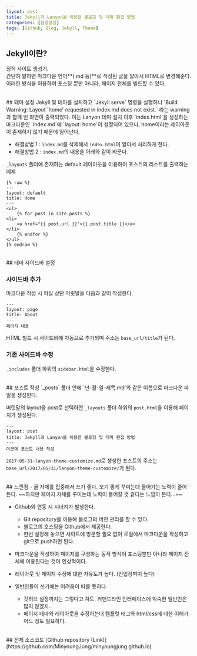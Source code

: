 ```yaml
---
layout: post
title: Jekyll과 Lanyon을 이용한 블로깅 및 테마 편집 방법
categories: [환경설정]
tags: [Github, Blog, Jekyll, Theme]
---
```



## Jekyll이란?
정적 사이트 생성기.  
간단히 말하면 마크다운 언어**(.md 등)**로 작성된 글을 알아서 HTML로 변경해준다.  
이러한 방식을 이용하여 포스팅 뿐만 아니라, 페이지 전체를 빌드할 수 있다.  
<!--more-->
<br>
## 테마 설정
Jekyll 및 테마를 설치하고 `Jekyll serve` 명령을 실행하니
`Build Warning: Layout 'home' requested in index.md does not exist.`
라는 warning과 함께 빈 화면이 출력되었다.  
이는 Lanyon 테마 설치 이후 `index.html`을 생성하는 마크다운인 `index.md`에
`layout: home`이 설정되어 있으나, home이라는 레이아웃이 존재하지 않기 때문에 일어난다.

- 해결방법 1 : `index.md`를 삭제해서 `index.html`이 알아서 처리하게 한다.
- 해결방법 2 : `index.md`의 내용을 아래와 같이 바꾼다.  
            
`_layouts` 폴더에 존재하는 default 레이아웃을 이용하여 포스트의 리스트를 출력하는 예제

``` 
{% raw %}
---
layout: default
title: Home
---
<ul>
    {% for post in site.posts %}
<li>
    <a href="{{ post.url }}">{{ post.title }}</a>
</li>
    {% endfor %}
</ul>
{% endraw %}
```

<br>
## 테마 사이드바 설정

### 사이드바 추가
마크다운 작성 시 파일 상단 머릿말을 다음과 같이 작성한다.
```
---
layout: page
title: About
---
페이지 내용
```
HTML 빌드 시 사이드바에 자동으로 추가되며 주소는 `base_url/title`가 된다.

### 기존 사이드바 수정
`_includes` 폴더 하위의 `sidebar.html`을 수정한다.



<br>
## 포스트 작성
`_posts` 폴더 안에 `년-월-일-제목.md`와 같은 이름으로 마크다운 파일을 생성한다.  

머릿말의 layout을 post로 선택하면 `_layouts` 폴더 하위의 `post.html`을 이용해 페이지가 생성된다. 

```
---
layout: post
title: Jekyll과 Lanyon을 이용한 블로깅 및 테마 편집 방법
---
이곳에 포스트 내용 작성
```
`2017-05-31-lanyon-theme-customize.md`로 생성한 포스트의 주소는  
`base_url/2017/05/31/lanyon-theme-customize/`가 된다.


<br>
## 느낀점
- 글 자체를 집중해서 쓰기 좋다.  
  보기 좋게 꾸미는대 들어가는 노력이 줄어든다.  
  ~~하지만 페이지 자체를 꾸미는데 노력이 들어갈 것 같다는 느낌이 든다...~~

- Github와 연동 시 시너지가 발생한다.  
  - Git repository를 이용해 블로그의 버전 관리를 할 수 있다.  
  - 블로그의 호스팅을 Github에서 제공한다.  
  - 한번 설정해 놓으면 사이트에 방문할 필요 없이 로컬에서 마크다운을 작성하고 git으로 push하면 된다.  

- 마크다운을 작성하여 페이지를 구성하는 동작 방식이 포스팅뿐만 아니라 페이지 전체에 이용된다는 것이 인상적이다. 

- 레이아웃 및 페이지 수정에 대한 자유도가 높다. (진입장벽이 높다)

- 일반인들이 쓰기에는 어려움이 따를 듯하다.
  - 깃허브 설정까지는 그렇다고 쳐도, 커맨드라인 인터페이스에 익숙한 일반인은 많지 않겠지..
  - 페이지 테마와 레이아웃을 수정하는대 템플릿 태그와 html/css에 대한 이해가 어느 정도 필요하다.


<br>
## 전체 소스코드
[Github repository (Link)](https://github.com/MinyoungJung/minyoungjung.github.io)


